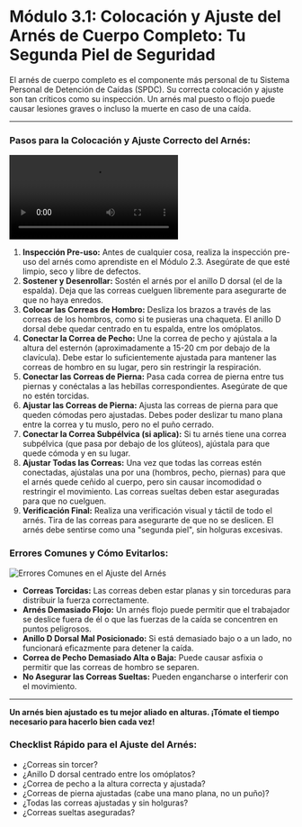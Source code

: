 # Módulo 3.1: Colocación y Ajuste del Arnés de Cuerpo Completo: Tu Segunda Piel de Seguridad

El arnés de cuerpo completo es el componente más personal de tu Sistema Personal de Detención de Caídas (SPDC). Su correcta colocación y ajuste son tan críticos como su inspección. Un arnés mal puesto o flojo puede causar lesiones graves o incluso la muerte en caso de una caída.

---

### **Pasos para la Colocación y Ajuste Correcto del Arnés:**

<!-- Visual Sugerido: Un video tutorial paso a paso o una serie de imágenes claras para cada punto. -->
![Video Tutorial de Colocación de Arnés](placeholder_video_arnes.mp4)

1.  **Inspección Pre-uso:** Antes de cualquier cosa, realiza la inspección pre-uso del arnés como aprendiste en el Módulo 2.3. Asegúrate de que esté limpio, seco y libre de defectos.
2.  **Sostener y Desenrollar:** Sostén el arnés por el anillo D dorsal (el de la espalda). Deja que las correas cuelguen libremente para asegurarte de que no haya enredos.
3.  **Colocar las Correas de Hombro:** Desliza los brazos a través de las correas de los hombros, como si te pusieras una chaqueta. El anillo D dorsal debe quedar centrado en tu espalda, entre los omóplatos.
4.  **Conectar la Correa de Pecho:** Une la correa de pecho y ajústala a la altura del esternón (aproximadamente a 15-20 cm por debajo de la clavícula). Debe estar lo suficientemente ajustada para mantener las correas de hombro en su lugar, pero sin restringir la respiración.
5.  **Conectar las Correas de Pierna:** Pasa cada correa de pierna entre tus piernas y conéctalas a las hebillas correspondientes. Asegúrate de que no estén torcidas.
6.  **Ajustar las Correas de Pierna:** Ajusta las correas de pierna para que queden cómodas pero ajustadas. Debes poder deslizar tu mano plana entre la correa y tu muslo, pero no el puño cerrado.
7.  **Conectar la Correa Subpélvica (si aplica):** Si tu arnés tiene una correa subpélvica (que pasa por debajo de los glúteos), ajústala para que quede cómoda y en su lugar.
8.  **Ajustar Todas las Correas:** Una vez que todas las correas estén conectadas, ajústalas una por una (hombros, pecho, piernas) para que el arnés quede ceñido al cuerpo, pero sin causar incomodidad o restringir el movimiento. Las correas sueltas deben estar aseguradas para que no cuelguen.
9.  **Verificación Final:** Realiza una verificación visual y táctil de todo el arnés. Tira de las correas para asegurarte de que no se deslicen. El arnés debe sentirse como una "segunda piel", sin holguras excesivas.

### **Errores Comunes y Cómo Evitarlos:**

<!-- Visual Sugerido: Imágenes de "lo correcto" vs. "lo incorrecto" para cada error. -->
![Errores Comunes en el Ajuste del Arnés](placeholder_errores_arnes.png)

*   **Correas Torcidas:** Las correas deben estar planas y sin torceduras para distribuir la fuerza correctamente.
*   **Arnés Demasiado Flojo:** Un arnés flojo puede permitir que el trabajador se deslice fuera de él o que las fuerzas de la caída se concentren en puntos peligrosos.
*   **Anillo D Dorsal Mal Posicionado:** Si está demasiado bajo o a un lado, no funcionará eficazmente para detener la caída.
*   **Correa de Pecho Demasiado Alta o Baja:** Puede causar asfixia o permitir que las correas de hombro se separen.
*   **No Asegurar las Correas Sueltas:** Pueden engancharse o interferir con el movimiento.

---

**Un arnés bien ajustado es tu mejor aliado en alturas. ¡Tómate el tiempo necesario para hacerlo bien cada vez!**

### **Checklist Rápido para el Ajuste del Arnés:**
*   ¿Correas sin torcer?
*   ¿Anillo D dorsal centrado entre los omóplatos?
*   ¿Correa de pecho a la altura correcta y ajustada?
*   ¿Correas de pierna ajustadas (cabe una mano plana, no un puño)?
*   ¿Todas las correas ajustadas y sin holguras?
*   ¿Correas sueltas aseguradas?
